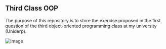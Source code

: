 ## Third Class OOP

The purpose of this repository is to store the exercise proposed in the first question of the third object-oriented programming class at my university (Uniderp).


![image](https://github.com/GuilhermeVgl/Aula03/assets/83255622/9fa5aaea-03f9-40e8-9ea5-061a09fdc36f)
